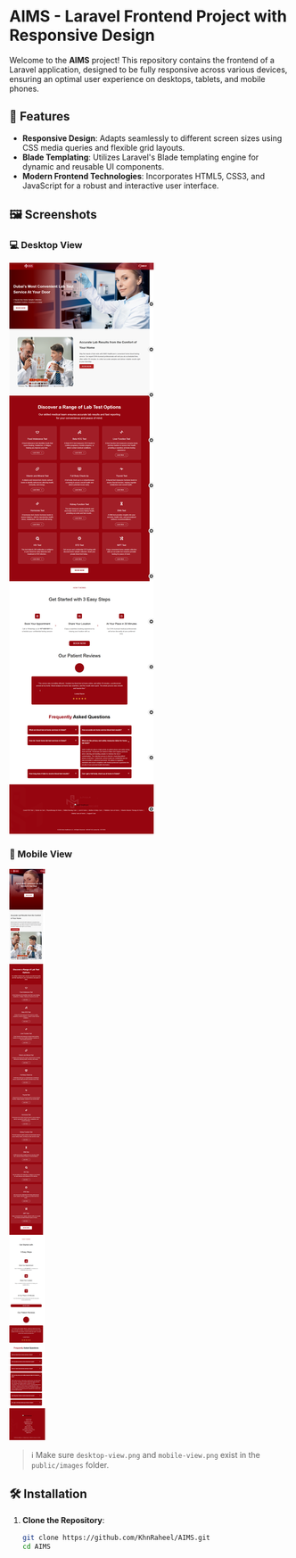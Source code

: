 # AIMS - Laravel Frontend Project with Responsive Design

Welcome to the **AIMS** project! This repository contains the frontend of a Laravel application, designed to be fully responsive across various devices, ensuring an optimal user experience on desktops, tablets, and mobile phones.

## 🌟 Features

- **Responsive Design**: Adapts seamlessly to different screen sizes using CSS media queries and flexible grid layouts.
- **Blade Templating**: Utilizes Laravel's Blade templating engine for dynamic and reusable UI components.
- **Modern Frontend Technologies**: Incorporates HTML5, CSS3, and JavaScript for a robust and interactive user interface.

## 🖼️ Screenshots

### 💻 Desktop View

![Desktop Screenshot](public/images/desktop-view.png)

### 📱 Mobile View

![Mobile Screenshot](public/images/mobile-view.png)

> ℹ️ Make sure `desktop-view.png` and `mobile-view.png` exist in the `public/images` folder.

## 🛠️ Installation

1. **Clone the Repository**:
   ```bash
   git clone https://github.com/KhnRaheel/AIMS.git
   cd AIMS
